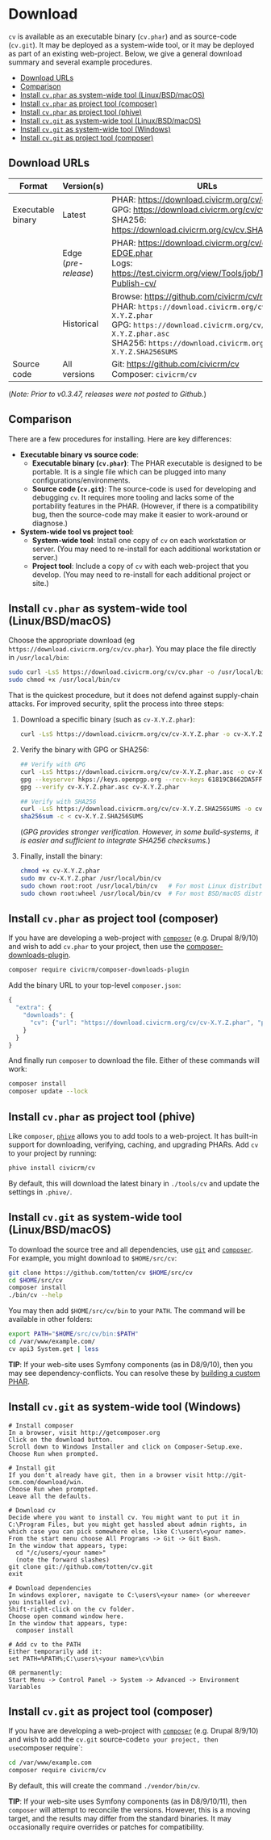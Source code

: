 # Download

<!-- The instructions for `cv` and `civix` are nearly identical. Consider updating them in tandem. -->

`cv` is available as an executable binary (`cv.phar`) and as source-code (`cv.git`).  It may be deployed as a system-wide tool, or it may be deployed as part of an
existing web-project. Below, we give a general download summary and several example procedures.

* [Download URLs](#urls)
* [Comparison](#comparison)
* [Install `cv.phar` as system-wide tool (Linux/BSD/macOS)](#phar-unix)
* [Install `cv.phar` as project tool (composer)](#phar-composer)
* [Install `cv.phar` as project tool (phive)](#phar-phive)
* [Install `cv.git` as system-wide tool (Linux/BSD/macOS)](#src-unix)
* [Install `cv.git` as system-wide tool (Windows)](#src-win)
* [Install `cv.git` as project tool (composer)](#src-composer)

<a name="urls"></a>
## Download URLs

| Format            | Version(s)           | URLs |
| --                | --                   | --   |
| Executable binary | Latest               | PHAR: https://download.civicrm.org/cv/cv.phar<br/>GPG: https://download.civicrm.org/cv/cv.phar.asc<br/>SHA256: https://download.civicrm.org/cv/cv.SHA256SUMS |
|                   | Edge (*pre-release*) | PHAR: https://download.civicrm.org/cv/cv-EDGE.phar<br/>Logs: https://test.civicrm.org/view/Tools/job/Tool-Publish-cv/ |
|                   | Historical           | Browse: https://github.com/civicrm/cv/releases/<br/>PHAR: `https://download.civicrm.org/cv/cv-X.Y.Z.phar`<br/>GPG: `https://download.civicrm.org/cv/cv-X.Y.Z.phar.asc`<br/>SHA256: `https://download.civicrm.org/cv/cv-X.Y.Z.SHA256SUMS` |
| Source code       | All versions         | Git: https://github.com/civicrm/cv<br/>Composer: `civicrm/cv` |

(*Note: Prior to v0.3.47, releases were not posted to Github.*)

<a name="comparison"></a>
## Comparison

There are a few procedures for installing. Here are key differences:

* __Executable binary vs source code__:
    * __Executable binary (`cv.phar`)__: The PHAR executable is designed to be portable.  It is a single file which can be plugged into many
      configurations/environments.
    * __Source code (`cv.git`)__:  The source-code is used for developing and debugging `cv`.  It requires more tooling and lacks some of the portability
      features in the PHAR.  (However, if there is a compatibility bug, then the source-code may make it easier to work-around or diagnose.)
* __System-wide tool vs project tool__:
    * __System-wide tool__: Install one copy of `cv` on each workstation or server. (You may need to re-install for each additional workstation or server.)
    * __Project tool__: Include a copy of `cv` with each web-project that you develop. (You may need to re-install for each additional project or site.)

<a name="phar-unix"></a>
## Install `cv.phar` as system-wide tool (Linux/BSD/macOS)

Choose the appropriate download (eg `https://download.civicrm.org/cv/cv.phar`). You may place the file directly in `/usr/local/bin`:

```bash
sudo curl -LsS https://download.civicrm.org/cv/cv.phar -o /usr/local/bin/cv
sudo chmod +x /usr/local/bin/cv
```

That is the quickest procedure, but it does not defend against supply-chain attacks. For improved security, split the process into three steps:

1. Download a specific binary (such as `cv-X.Y.Z.phar`):

    ```bash
    curl -LsS https://download.civicrm.org/cv/cv-X.Y.Z.phar -o cv-X.Y.Z.phar
    ```

2. Verify the binary with GPG or SHA256:

    ```bash
    ## Verify with GPG
    curl -LsS https://download.civicrm.org/cv/cv-X.Y.Z.phar.asc -o cv-X.Y.Z.phar.asc
    gpg --keyserver hkps://keys.openpgp.org --recv-keys 61819CB662DA5FFF79183EF83801D1B07A1E75CB
    gpg --verify cv-X.Y.Z.phar.asc cv-X.Y.Z.phar

    ## Verify with SHA256
    curl -LsS https://download.civicrm.org/cv/cv-X.Y.Z.SHA256SUMS -o cv-X.Y.Z.SHA256SUMS
    sha256sum -c < cv-X.Y.Z.SHA256SUMS
    ```

    (*GPG provides stronger verification. However, in some build-systems, it is easier and sufficient to integrate SHA256 checksums.*)

3. Finally, install the binary:

    ```bash
    chmod +x cv-X.Y.Z.phar
    sudo mv cv-X.Y.Z.phar /usr/local/bin/cv
    sudo chown root:root /usr/local/bin/cv   # For most Linux distributions
    sudo chown root:wheel /usr/local/bin/cv  # For most BSD/macOS distributions
    ```

<a name="phar-composer"></a>
## Install `cv.phar` as project tool (composer)

If you have are developing a web-project with [`composer`](https://getcomposer.org) (e.g.  Drupal 8/9/10) and wish to add `cv.phar` to your project,
then use the [composer-downloads-plugin](https://github.com/civicrm/composer-downloads-plugin).

```bash
composer require civicrm/composer-downloads-plugin
```

Add the binary URL to your top-level `composer.json`:

```javascript
{
  "extra": {
    "downloads": {
      "cv": {"url": "https://download.civicrm.org/cv/cv-X.Y.Z.phar", "path": "bin/cv", "type": "phar"}
    }
  }
}
```

And finally run `composer` to download the file. Either of these commands will work:

```bash
composer install
composer update --lock
```

<a name="phar-phive"></a>
## Install `cv.phar` as project tool (phive)

Like `composer`, [`phive`](https://phar.io/) allows you to add tools to a web-project. It has built-in support
for downloading, verifying, caching, and upgrading PHARs. Add `cv` to your project by running:

```bash
phive install civicrm/cv
```

By default, this will download the latest binary in `./tools/cv` and update the settings in `.phive/`.

<a name="src-unix"></a>
## Install `cv.git` as system-wide tool (Linux/BSD/macOS)

To download the source tree and all dependencies, use [`git`](https://git-scm.com) and [`composer`](https://getcomposer.org/).
For example, you might download to `$HOME/src/cv`:

```bash
git clone https://github.com/totten/cv $HOME/src/cv
cd $HOME/src/cv
composer install
./bin/cv --help
```

You may then add `$HOME/src/cv/bin` to your `PATH`. The command will be available in other folders:

```bash
export PATH="$HOME/src/cv/bin:$PATH"
cd /var/www/example.com/
cv api3 System.get | less
```

__TIP__: If your web-site uses Symfony components (as in D8/9/10), then you may see dependency-conflicts. You can resolve these by [building a custom PHAR](develop.md).

<a name="src-win"></a>
## Install `cv.git` as system-wide tool (Windows)

```
# Install composer
In a browser, visit http://getcomposer.org
Click on the download button.
Scroll down to Windows Installer and click on Composer-Setup.exe.
Choose Run when prompted.

# Install git
If you don't already have git, then in a browser visit http://git-scm.com/download/win.
Choose Run when prompted.
Leave all the defaults.

# Download cv
Decide where you want to install cv. You might want to put it in C:\Program Files, but you might get hassled about admin rights, in which case you can pick somewhere else, like C:\users\<your name>.
From the start menu choose All Programs -> Git -> Git Bash.
In the window that appears, type:
  cd "/c/users/<your name>"
  (note the forward slashes)
git clone git://github.com/totten/cv.git
exit

# Download dependencies
In windows explorer, navigate to C:\users\<your name> (or whereever you installed cv).
Shift-right-click on the cv folder.
Choose open command window here.
In the window that appears, type:
  composer install

# Add cv to the PATH
Either temporarily add it:
set PATH=%PATH%;C:\users\<your name>\cv\bin

OR permanently:
Start Menu -> Control Panel -> System -> Advanced -> Environment Variables
```

<a name="src-composer"></a>
## Install `cv.git` as project tool (composer)

If you have are developing a web-project with [`composer`](https://getcomposer.org) (e.g.  Drupal 8/9/10) and wish to add the `cv.git` source-code` to your project,
then use `composer require`:

```bash
cd /var/www/example.com
composer require civicrm/cv
```

By default, this will create the command `./vendor/bin/cv`.

__TIP__: If your web-site uses Symfony components (as in D8/9/10/11), then `composer` will attempt to reconcile the versions.  However, this is a
moving target, and the results may differ from the standard binaries.  It may occasionally require overrides or patches for compatibility.
